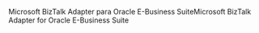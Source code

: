 <span data-ttu-id="3ded2-101">Microsoft BizTalk Adapter para Oracle E-Business Suite</span><span class="sxs-lookup"><span data-stu-id="3ded2-101">Microsoft BizTalk Adapter for Oracle E-Business Suite</span></span>
